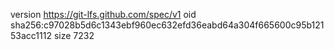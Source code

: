 version https://git-lfs.github.com/spec/v1
oid sha256:c97028b5d6c1343ebf960ec632efd36eabd64a304f665600c95b12153acc1112
size 7232
